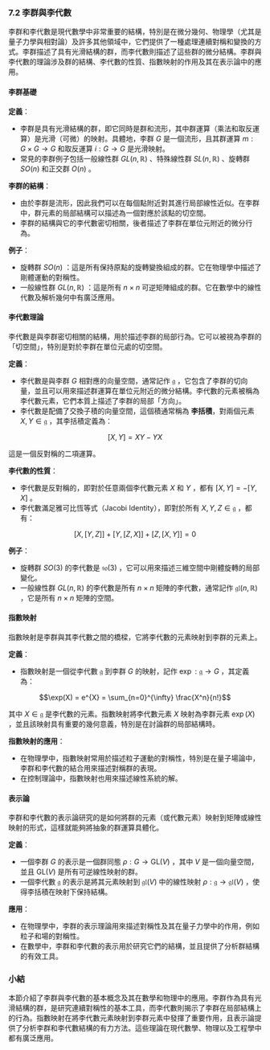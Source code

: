 ### 7.2 李群與李代數

李群和李代數是現代數學中非常重要的結構，特別是在微分幾何、物理學（尤其是量子力學與相對論）及許多其他領域中，它們提供了一種處理連續對稱和變換的方式。李群描述了具有光滑結構的群，而李代數則描述了這些群的微分結構。李群與李代數的理論涉及群的結構、李代數的性質、指數映射的作用及其在表示論中的應用。

#### 李群基礎

**定義**：
- 李群是具有光滑結構的群，即它同時是群和流形，其中群運算（乘法和取反運算）是光滑（可微）的映射。具體地，李群  $`G`$  是一個流形，且其群運算  $`m: G \times G \to G`$  和取反運算  $`i: G \to G`$  是光滑映射。
- 常見的李群例子包括一般線性群  $`GL(n, \mathbb{R})`$ 、特殊線性群  $`SL(n, \mathbb{R})`$ 、旋轉群  $`SO(n)`$  和正交群  $`O(n)`$ 。

**李群的結構**：
- 由於李群是流形，因此我們可以在每個點附近對其進行局部線性近似。在李群中，群元素的局部結構可以描述為一個對應於該點的切空間。
- 李群的結構與它的李代數密切相關，後者描述了李群在單位元附近的微分行為。

**例子**：
- 旋轉群  $`SO(n)`$ ：這是所有保持原點的旋轉變換組成的群。它在物理學中描述了剛體運動的對稱性。
- 一般線性群  $`GL(n, \mathbb{R})`$ ：這是所有  $`n \times n`$  可逆矩陣組成的群。它在數學中的線性代數及解析幾何中有廣泛應用。

#### 李代數理論

李代數是與李群密切相關的結構，用於描述李群的局部行為。它可以被視為李群的「切空間」，特別是對於李群在單位元處的切空間。

**定義**：
- 李代數是與李群  $`G`$  相對應的向量空間，通常記作  $`\mathfrak{g}`$ ，它包含了李群的切向量，並且可以用來描述群運算在單位元附近的微分結構。李代數的元素被稱為李代數元素，它們本質上描述了李群的局部「方向」。
- 李代數是配備了交換子積的向量空間，這個積通常稱為 **李括積**，對兩個元素  $`X, Y \in \mathfrak{g}`$ ，其李括積定義為：

  
```math
[X, Y] = XY - YX
```


  這是一個反對稱的二項運算。

**李代數的性質**：
- 李代數是反對稱的，即對於任意兩個李代數元素  $`X`$  和  $`Y`$ ，都有  $`[X, Y] = -[Y, X]`$ 。
- 李代數滿足雅可比恆等式（Jacobi Identity），即對於所有  $`X, Y, Z \in \mathfrak{g}`$ ，都有：

  
```math
[X, [Y, Z]] + [Y, [Z, X]] + [Z, [X, Y]] = 0
```


**例子**：
- 旋轉群  $`SO(3)`$  的李代數是  $`\mathfrak{so}(3)`$ ，它可以用來描述三維空間中剛體旋轉的局部變化。
- 一般線性群  $`GL(n, \mathbb{R})`$  的李代數是所有  $`n \times n`$  矩陣的李代數，通常記作  $`\mathfrak{gl}(n, \mathbb{R})`$ ，它是所有  $`n \times n`$  矩陣的空間。

#### 指數映射

指數映射是李群與其李代數之間的橋樑，它將李代數的元素映射到李群的元素上。

**定義**：
- 指數映射是一個從李代數  $`\mathfrak{g}`$  到李群  $`G`$  的映射，記作  $`\exp: \mathfrak{g} \to G`$ ，其定義為：

  
```math
\exp(X) = e^{X} = \sum_{n=0}^{\infty} \frac{X^n}{n!}
```

  
  其中  $`X \in \mathfrak{g}`$  是李代數的元素。指數映射將李代數元素  $`X`$  映射為李群元素  $`\exp(X)`$ ，並且該映射具有重要的幾何意義，特別是在討論群的局部結構時。

**指數映射的應用**：
- 在物理學中，指數映射常用於描述粒子運動的對稱性，特別是在量子場論中，李群和李代數的結合用來描述對稱群的表現。
- 在控制理論中，指數映射也用來描述線性系統的解。

#### 表示論

李群和李代數的表示論研究的是如何將群的元素（或代數元素）映射到矩陣或線性映射的形式，這樣就能夠將抽象的群運算具體化。

**定義**：
- 一個李群  $`G`$  的表示是一個群同態  $`\rho: G \to \text{GL}(V)`$ ，其中  $`V`$  是一個向量空間，並且  $`\text{GL}(V)`$  是所有可逆線性映射的群。
- 一個李代數  $`\mathfrak{g}`$  的表示是將其元素映射到  $`\mathfrak{gl}(V)`$  中的線性映射  $`\rho: \mathfrak{g} \to \mathfrak{gl}(V)`$ ，使得李括積在映射下保持結構。

**應用**：
- 在物理學中，李群的表示理論用來描述對稱性及其在量子力學中的作用，例如粒子和場的對稱性。
- 在數學中，李群和李代數的表示用於研究它們的結構，並且提供了分析群結構的有效工具。

### 小結

本節介紹了李群與李代數的基本概念及其在數學和物理中的應用。李群作為具有光滑結構的群，是研究連續對稱性的基本工具，而李代數則揭示了李群在局部結構上的行為。指數映射在將李代數元素映射到李群元素中發揮了重要作用，且表示論提供了分析李群和李代數結構的有力方法。這些理論在現代數學、物理以及工程學中都有廣泛應用。